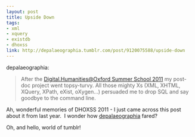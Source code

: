 ```yaml
---
layout: post
title: Upside Down
tags:
- xml
- xquery
- existdb
- dhoxss
link: http://depalaeographia.tumblr.com/post/9120075588/upside-down
---
```

depalaeographia:

> After the [Digital.Humanities\@Oxford Summer School 2011](http://digital.humanities.ox.ac.uk/DHSS2011/) my post-doc project went topsy-turvy. All those mighty Xs (XML, XHTML, XQuery, XPath, eXist, oXygen…) persuaded me to drop SQL and say goodbye to the command line.

Ah, wonderful memories of DHOXSS 2011 - I just came across this post about it from last year.  I wonder how [depalaeographia](http://depalaeographia.tumblr.com/post/9120075588/upside-down) fared?

Oh, and hello, world of tumblr!
